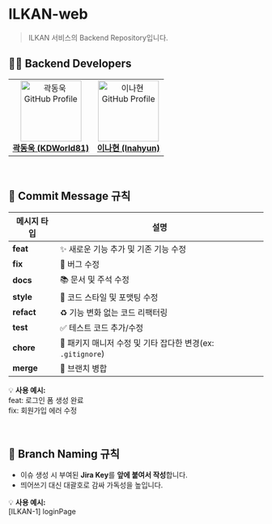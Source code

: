 # ILKAN-web  
> ILKAN 서비스의 Backend Repository입니다.



## 👨‍💻 Backend Developers

<table>
  <tr>
    <td align="center">
      <a href="https://github.com/KDWorld81">
        <img src="https://github.com/KDWorld81.png" width="120px;" alt="곽동욱 GitHub Profile"/><br />
        <span style="font-size: 16px; font-weight: bold;">곽동욱 (KDWorld81)</span>
      </a>
    </td>
    <td align="center">
      <a href="https://github.com/lnahyun">
        <img src="https://github.com/lnahyun.png" width="120px;" alt="이나현 GitHub Profile"/><br />
        <span style="font-size: 16px; font-weight: bold;">이나현 (lnahyun)</span>
      </a>
    </td>
  </tr>
</table>


<br>

## 👋 Commit Message 규칙

| **메시지 타입** | **설명** |
| --- | --- |
| **feat** | ✨ 새로운 기능 추가 및 기존 기능 수정 |
| **fix** | 🐛 버그 수정 |
| **docs** | 📚 문서 및 주석 수정 |
| **style** | 🎨 코드 스타일 및 포맷팅 수정 |
| **refact** | ♻️ 기능 변화 없는 코드 리팩터링 |
| **test** | ✅ 테스트 코드 추가/수정 |
| **chore** | 🔧 패키지 매니저 수정 및 기타 잡다한 변경(ex: `.gitignore`) |
| **merge** | 🔀 브랜치 병합 |

💡 **사용 예시:**  
feat: 로그인 폼 생성 완료
<br>
fix: 회원가입 에러 수정

<br>

## 🌿 Branch Naming 규칙

- 이슈 생성 시 부여된 **Jira Key**를 **앞에 붙여서 작성**합니다.  
- 띄어쓰기 대신 대괄호로 감싸 가독성을 높입니다.

💡 **사용 예시:**  
[ILKAN-1] loginPage

